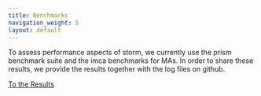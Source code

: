 ```yaml
---
title: Benchmarks
navigation_weight: 5
layout: default
---
```


To assess performance aspects of storm, we currently use the prism benchmark suite and the imca benchmarks for MAs. 
In order to share these results, we provide the results together with the log files on github. 

<a href="https://moves-rwth.github.io/storm-benchmark-logs/" class="btn btn-primary btn-lg active" role="button" aria-pressed="true">To the Results</a>



